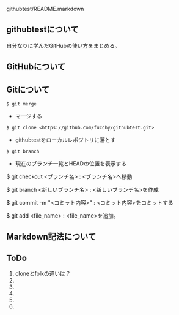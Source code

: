 githubtest/README.markdown

githubtestについて
------------------
自分なりに学んだGitHubの使い方をまとめる。


GitHubについて
--------------

Gitについて
-----------
`
$ git merge 
`
* マージする

`
$ git clone <https://github.com/fucchy/githubtest.git>
`
* githubtestをローカルレポジトリに落とす

`
$ git branch
`
* 現在のブランチ一覧とHEADの位置を表示する

$ git checkout <ブランチ名> : <ブランチ名>へ移動

$ git branch <新しいブランチ名> : <新しいブランチ名>を作成

$ git commit -m "<コミット内容>" : <コミット内容>をコミットする

$ git add <file_name> : <file_name>を追加。


Markdown記法について
--------------------



ToDo
------------------------------
1. cloneとfolkの違いは？
2. 
3. 
4. 
5. 
6. 
